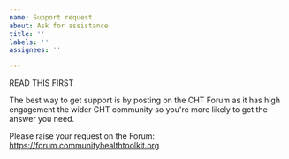 ```yaml
---
name: Support request
about: Ask for assistance
title: ''
labels: ''
assignees: ''

---
```


READ THIS FIRST

The best way to get support is by posting on the CHT Forum as it has high engagement the wider CHT community so you're more likely to get the answer you need.

Please raise your request on the Forum: https://forum.communityhealthtoolkit.org
